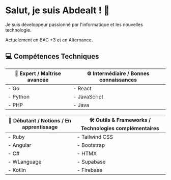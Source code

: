 # Salut, je suis Abdealt ! 👋

Je suis développeur passionné par l'informatique et les nouvelles technologie.

Actuelement en BAC +3 et en Alternance.

## 💻 Compétences Techniques

| 🚀 Expert / Maîtrise avancée        | ⚙️ Intermédiaire / Bonnes connaissances     |
|------------------------------------|--------------------------------------------|
| - Go                              | - React                                    |
| - Python                          | - JavaScript                               |
| - PHP                             | - Java                                     |

| 🌱 Débutant / Notions / En apprentissage | 🛠️ Outils & Frameworks / Technologies complémentaires |
|-------------------------------------------|------------------------------------------------------|
| - Ruby                                   | - Tailwind CSS                                       |
| - Angular                                | - Bootstrap                                          |
| - C#                                     | - HTMX                                              |
| - WLanguage                              | - Supabase                                          |
| - Kotlin                                 | - Firebase                                 
